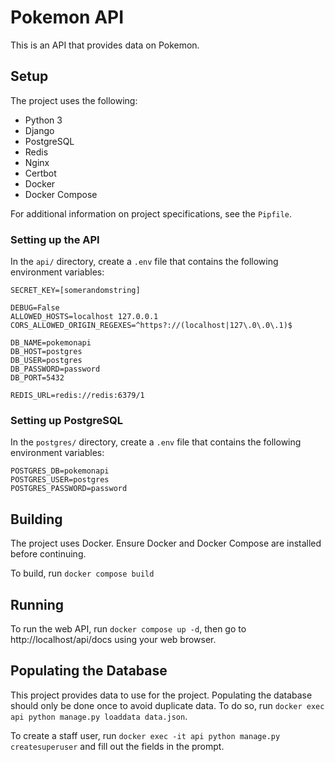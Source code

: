 # Pokemon API
This is an API that provides data on Pokemon.

## Setup
The project uses the following:
- Python 3
- Django
- PostgreSQL
- Redis
- Nginx
- Certbot
- Docker
- Docker Compose

For additional information on project specifications, see the ```Pipfile```.

### Setting up the API
In the ```api/``` directory, create a ```.env``` file
that contains the following environment variables:
```
SECRET_KEY=[somerandomstring]

DEBUG=False
ALLOWED_HOSTS=localhost 127.0.0.1
CORS_ALLOWED_ORIGIN_REGEXES=^https?://(localhost|127\.0\.0\.1)$

DB_NAME=pokemonapi
DB_HOST=postgres
DB_USER=postgres
DB_PASSWORD=password
DB_PORT=5432

REDIS_URL=redis://redis:6379/1
```

### Setting up PostgreSQL
In the ```postgres/``` directory, create a ```.env``` file
that contains the following environment variables:
```
POSTGRES_DB=pokemonapi
POSTGRES_USER=postgres
POSTGRES_PASSWORD=password
```

## Building
The project uses Docker. Ensure Docker and Docker Compose are installed before continuing.

To build, run ```docker compose build```

## Running
To run the web API, run ```docker compose up -d```, then 
go to http://localhost/api/docs using your web browser.

## Populating the Database
This project provides data to use for the project.
Populating the database should only be done once to avoid duplicate data. 
To do so, run ```docker exec api python manage.py loaddata data.json```.

To create a staff user, run ```docker exec -it api python manage.py createsuperuser```
and fill out the fields in the prompt.
